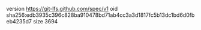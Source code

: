 version https://git-lfs.github.com/spec/v1
oid sha256:edb3935c396c828ba910478bd71ab4cc3a3d1817fc5b13dc1bd6d0fbeb4235d7
size 3694
